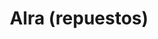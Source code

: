 ---
title: "Alra (repuestos)"
url: /ciudad-autonoma-de-buenos-aires/alra-repuestos/
shop: Autowerkstatt
---